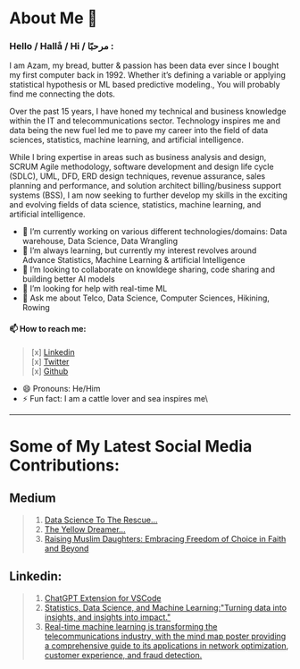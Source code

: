 # About Me 🐋
### Hello / Hallå / Hi / مرحبًا :

I am Azam, my bread, butter & passion has been data ever since I bought my first computer back in 1992. Whether it’s defining a variable or applying statistical hypothesis or ML based predictive modeling., You will probably find me connecting the dots.

Over the past 15 years, I have honed my technical and business knowledge within the IT and telecommunications sector. Technology inspires me and data being the new fuel led me to pave my career into the field of data sciences, statistics, machine learning, and artificial intelligence. 

While I bring expertise in areas such as business analysis and design, SCRUM Agile methodology, software development and design life cycle (SDLC), UML, DFD, ERD design techniques, revenue assurance, sales planning and performance, and solution architect billing/business support systems (BSS), I am now seeking to further develop my skills in the exciting and evolving fields of data science, statistics, machine learning, and artificial intelligence.

- 🔭 I’m currently working on various different technologies/domains: Data warehouse, Data Science, Data Wrangling
- 🌱 I’m always learning, but currently my interest revolves around Advance Statistics, Machine Learning & artificial Intelligence
- 👯 I’m looking to collaborate on knowldege sharing, code sharing and building better AI models
- 🤔 I’m looking for help with real-time ML
- 💬 Ask me about Telco, Data Science, Computer Sciences, Hikining, Rowing

#### 📫 How to reach me: 
> [x] [Linkedin](https://www.linkedin.com/in/azambukhari/)\
> [x] [Twitter](https://twitter.com/AzamBukhari1)\
> [x] [Github](https://github.com/AzamBukhari)
- 😄 Pronouns: He/Him
- ⚡ Fun fact: I am a cattle lover and sea inspires me\
___
# Some of My Latest Social Media Contributions:
## Medium
> 1. [Data Science To The Rescue… ](https://medium.com/@azam.bukhari/data-science-to-the-rescue-515a8f66951d)
> 2. [The Yellow Dreamer…](https://medium.com/@azam.bukhari/the-yellow-dreamer-ee2fb5356f2c)
> 3. [Raising Muslim Daughters: Embracing Freedom of Choice in Faith and Beyond](https://medium.com/@azam.bukhari/raising-muslim-daughters-embracing-freedom-of-choice-in-faith-and-beyond-f4d3d008953)

## Linkedin:
> 1. [ChatGPT Extension for VSCode](https://www.linkedin.com/feed/update/urn:li:activity:7038427388141035522?utm_source=share&utm_medium=member_desktop)
> 2. [Statistics, Data Science, and Machine Learning:"Turning data into insights, and insights into impact."](https://www.linkedin.com/feed/update/urn:li:activity:7038130104715091968?utm_source=share&utm_medium=member_desktop)
> 3. [Real-time machine learning is transforming the telecommunications industry, with the mind map poster providing a comprehensive guide to its applications in network optimization, customer experience, and fraud detection.](https://www.linkedin.com/posts/azambukhari_machine-learning-in-telecom-sector-activity-7037181693589389313-S0mE?utm_source=share&utm_medium=member_desktop)
<!--
**AzamBukhari/azambukhari** is a ✨ _special_ ✨ repository because its `README.md` (this file) appears on your GitHub profile.

- 🔭 I’m currently working on various different technologies/domains: Data warehouse, Data Science, Data Wrangling
- 🌱 I’m always learning, but currently my interest revolves around Advance Statistics, Machine Learning & artificial Intelligence
- 👯 I’m looking to collaborate on knowldege sharing, code sharing and building better AI models
- 🤔 I’m looking for help with real-time ML
- 💬 Ask me about Telco, Data Science, Computer Sciences, Hikining, Rowing
- 📫 How to reach me: 
- [x] [Linkedin](https://www.linkedin.com/in/azambukhari/)
- [x] [Twitter](https://twitter.com/AzamBukhari1)
- [x] [Github](https://github.com/AzamBukhari)
- 😄 Pronouns: He/Him
- ⚡ Fun fact: I am a cattle lover and sea inspires me
-->
